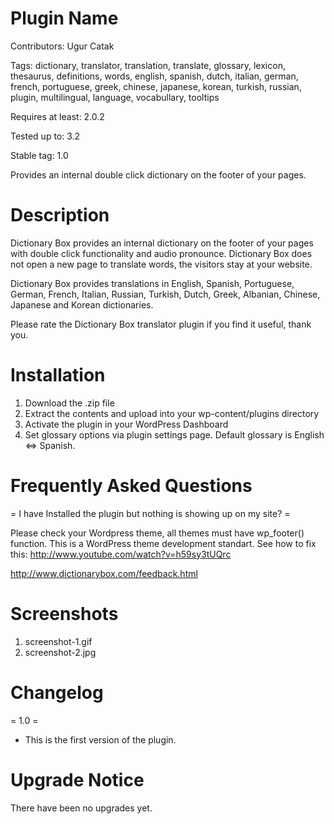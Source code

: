 # Plugin Name

Contributors: Ugur Catak

Tags: dictionary, translator, translation, translate, glossary, lexicon, thesaurus, definitions, words, english, spanish, dutch, italian, german, french, portuguese, greek, chinese, japanese, korean, turkish, russian, plugin, multilingual, language, vocabullary, tooltips

Requires at least: 2.0.2

Tested up to: 3.2

Stable tag: 1.0

Provides an internal double click dictionary on the footer of your pages.

# Description

Dictionary Box provides an internal dictionary on the footer of your pages with double click functionality and audio pronounce. Dictionary Box does not open a new page to translate words, the visitors stay at your website.

Dictionary Box provides translations in English, Spanish, Portuguese, German, French, Italian, Russian, Turkish, Dutch, Greek, Albanian, Chinese, Japanese and Korean dictionaries.

Please rate the Dictionary Box translator plugin if you find it useful, thank you.

# Installation

1. Download the .zip file
2. Extract the contents and upload into your wp-content/plugins directory
3. Activate the plugin in your WordPress Dashboard
4. Set glossary options via plugin settings page. Default glossary is English &hArr; Spanish.
   
# Frequently Asked Questions

= I have Installed the plugin but nothing is showing up on my site? =

Please check your Wordpress theme, all themes must have wp_footer() function. This is a WordPress theme development standart. See how to fix this: http://www.youtube.com/watch?v=h59sy3tUQrc

http://www.dictionarybox.com/feedback.html

# Screenshots

1. screenshot-1.gif
2. screenshot-2.jpg

# Changelog

= 1.0 =
* This is the first version of the plugin.

# Upgrade Notice
There have been no upgrades yet.
